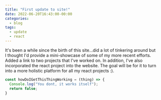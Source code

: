 ```yaml
---
title: "First update to site!"
date: 2022-06-20T16:43:00-00:00
categories:
  - blog
tags:
  - update
  - react
---
```


It's been a while since the birth of this site...did a lot of tinkering around but I thought I'd provide a mini-showcase of some of my more recent efforts. Added a link to two projects that I've worked on. In addition, I've also incorporated the react project into the website. The goal will be for it to turn into a more holistic platform for all my react projects :).

```javascript
const howDoIGetThisThingWorking = (thing) => {
  Console.log("You dont, it works itself");
  return false;
}
```